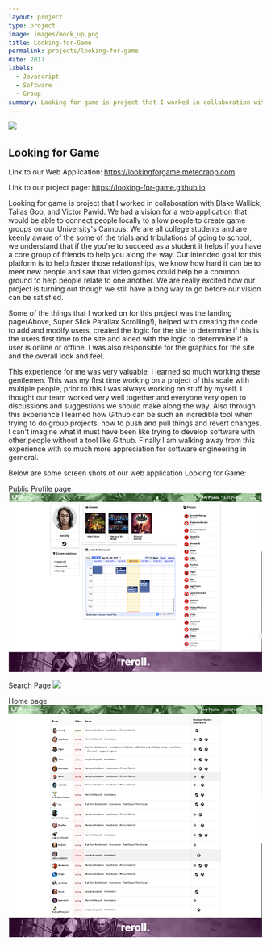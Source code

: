 ```yaml
---
layout: project
type: project
image: images/mock_up.png
title: Looking-for-Game
permalink: projects/looking-for-game
date: 2017
labels:
  - Javascript
  - Software
  - Group
summary: Looking for game is project that I worked in collaboration with Blake Wallick, Tallas Goo, and Victor Pawid
---
```


<img class="ui fluid image" src="../images/mock_up.png">

## Looking for Game

Link to our Web Application: <a href="https://lookingforgame.meteorapp.com">https://lookingforgame.meteorapp.com</a>

Link to our project page: <a href="https://looking-for-game.github.io">https://looking-for-game.github.io</a>

Looking for game is project that I worked in collaboration with Blake Wallick, Tallas Goo, and Victor Pawid. We had a vision for a web application that would be able to connect people locally to allow people to create game groups on our University's Campus. We are all college students and are keenly aware of the some of the trials and tribulations of going to school, we understand that if the you're to succeed as a student it helps if you have a core group of friends to help you along the way. Our intended goal for this platform is to help foster those relationships, we know how hard it can be to meet new people and saw that video games could help be a common ground to help people relate to one another. We are really excited how our project is turning out though we still have a long way to go before our vision can be satisfied. 

Some of the things that I worked on for this project was the landing page(Above, Super Slick Parallax Scrolling!), helped with creating the code to add and modify users, created the logic for the site to determine if this is the users first time to the site and aided with the logic to deternmine if a user is online or offline. I was also responsible for the graphics for the site and the overall look and feel. 

This experience for me was very valuable, I learned so much working these gentlemen. This was my first time working on a project of this scale with multiple people, prior to this I was always working on stuff by myself. I thought our team worked very well together and everyone very open to discussions and suggestions we should make along the way. Also through this experience I learned how Github can be such an incredible tool when trying to do group projects, how to push and pull things and revert changes. I can't imagine what it must have been like trying to develop software with other people without a tool like Github. Finally I am walking away from this experience with so much more appreciation for software engineering in gerneral.

Below are some screen shots of our web application Looking for Game:

Public Profile page
<img class="ui fluid image" src="../images/merged_pub_profile.png">

Search Page
<img class="ui fluid image" src="../images/merged_search_page.png">

Home page
<img class="ui fluid image" src="../images/merged_home_page.png">
